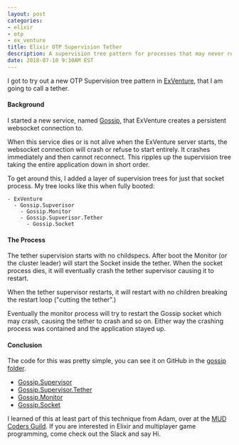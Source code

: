 ```yaml
---
layout: post
categories:
- elixir
- otp
- ex_venture
title: Elixir OTP Supervision Tether
description: A supervision tree pattern for processes that may never recover
date: 2018-07-10 9:30AM EST
---
```


I got to try out a new OTP Supervision tree pattern in [ExVenture][exventure], that I am going to call a tether.

#### Background

I started a new service, named [Gossip][gossip], that ExVenture creates a persistent websocket connection to.

When this service dies or is not alive when the ExVenture server starts, the websocket connection will crash or refuse to start entirely. It crashes immediately and then cannot reconnect. This ripples up the supervision tree taking the entire application down in short order.

To get around this, I added a layer of supervision trees for just that socket process. My tree looks like this when fully booted:

```
- ExVenture
  - Gossip.Supverisor
    - Gossip.Monitor
    - Gossip.Supverisor.Tether
      - Gossip.Socket
```

#### The Process

The tether supervision starts with no childspecs. After boot the Monitor (or the cluster leader) will start the Socket inside the tether. When the socket process dies, it will eventually crash the tether supervisor causing it to restart.

When the tether supervisor restarts, it will restart with no children breaking the restart loop ("cutting the tether".)

Eventually the monitor process will try to restart the Gossip socket which may crash, causing the tether to crash and so on. Either way the crashing process was contained and the application stayed up.

#### Conclusion

The code for this was pretty simple, you can see it on GitHub in the [gossip folder][exventure_gossip].

- [Gossip.Supervisor](https://github.com/oestrich/ex_venture/blob/master/lib/gossip/supervisor.ex)
- [Gossip.Supervisor.Tether](https://github.com/oestrich/ex_venture/blob/master/lib/gossip/supervisor.ex)
- [Gossip.Monitor](https://github.com/oestrich/ex_venture/blob/master/lib/gossip/monitor.ex)
- [Gossip.Socket](https://github.com/oestrich/ex_venture/blob/master/lib/gossip/socket.ex)

I learned of this at least part of this technique from Adam, over at the [MUD Coders Guild][mud-coders]. If you are interested in Elixir and multiplayer game programming, come check out the Slack and say Hi.

[exventure]: https://github.com/oestrich/ex_venture
[gossip]: https://gossip.haus/
[exventure_gossip]: https://github.com/oestrich/ex_venture/tree/master/lib/gossip
[mud-coders]: https://mudcoders.com/
